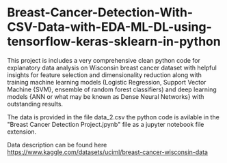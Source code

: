 # Breast-Cancer-Detection-With-CSV-Data-with-EDA-ML-DL-using-tensorflow-keras-sklearn-in-python
This project is includes a very comprehensive clean python code for explanatory data analysis on Wisconsin breast cancer dataset with helpful insights for feature selection and dimensionality reduction along with training machine learning models (Logistic Regression, Support Vector Machine {SVM}, ensemble of random forest classifiers) and deep learning models {ANN or what may be known as Dense Neural Networks} with outstanding results.

The data is provided in the file data_2.csv
the python code is avilable in the "Breast Cancer Detection Project.jpynb" file as a jupyter notebook file extension.

Data description can be found here
https://www.kaggle.com/datasets/uciml/breast-cancer-wisconsin-data
